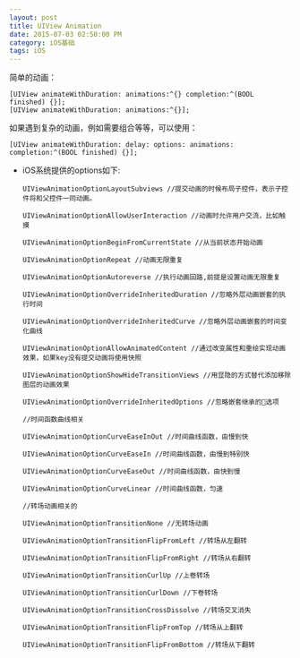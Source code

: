 ```yaml
---
layout: post
title: UIView Animation
date: 2015-07-03 02:50:00 PM
category: iOS基础
tags: iOS
---
```

简单的动画：

	[UIView animateWithDuration: animations:^{} completion:^(BOOL finished) {}];
	[UIView animateWithDuration: animations:^{}];

如果遇到复杂的动画，例如需要组合等等，可以使用：

	[UIView animateWithDuration: delay: options: animations: completion:^(BOOL finished) {}];


*	iOS系统提供的options如下:

		UIViewAnimationOptionLayoutSubviews //提交动画的时候布局子控件，表示子控件将和父控件一同动画。

		UIViewAnimationOptionAllowUserInteraction //动画时允许用户交流，比如触摸

		UIViewAnimationOptionBeginFromCurrentState //从当前状态开始动画

		UIViewAnimationOptionRepeat //动画无限重复

		UIViewAnimationOptionAutoreverse //执行动画回路,前提是设置动画无限重复

		UIViewAnimationOptionOverrideInheritedDuration //忽略外层动画嵌套的执行时间

		UIViewAnimationOptionOverrideInheritedCurve //忽略外层动画嵌套的时间变化曲线

		UIViewAnimationOptionAllowAnimatedContent //通过改变属性和重绘实现动画效果，如果key没有提交动画将使用快照

		UIViewAnimationOptionShowHideTransitionViews //用显隐的方式替代添加移除图层的动画效果

		UIViewAnimationOptionOverrideInheritedOptions //忽略嵌套继承的选项
		
		//时间函数曲线相关

		UIViewAnimationOptionCurveEaseInOut //时间曲线函数，由慢到快

		UIViewAnimationOptionCurveEaseIn //时间曲线函数，由慢到特别快

		UIViewAnimationOptionCurveEaseOut //时间曲线函数，由快到慢

		UIViewAnimationOptionCurveLinear //时间曲线函数，匀速

		//转场动画相关的

		UIViewAnimationOptionTransitionNone //无转场动画

		UIViewAnimationOptionTransitionFlipFromLeft //转场从左翻转

		UIViewAnimationOptionTransitionFlipFromRight //转场从右翻转

		UIViewAnimationOptionTransitionCurlUp //上卷转场

		UIViewAnimationOptionTransitionCurlDown //下卷转场

		UIViewAnimationOptionTransitionCrossDissolve //转场交叉消失

		UIViewAnimationOptionTransitionFlipFromTop //转场从上翻转

		UIViewAnimationOptionTransitionFlipFromBottom //转场从下翻转
